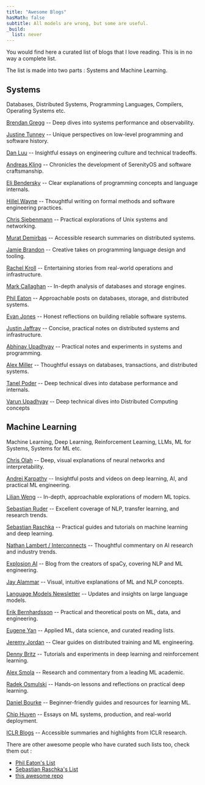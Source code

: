 ```yaml
---
title: "Awesome Blogs"
hasMath: false
subtitle: All models are wrong, but some are useful.
_build:
  list: never
---
```


You would find here a curated list of blogs that I love reading. This is in no way a complete list. 

The list is made into two parts : Systems and Machine Learning. 

## Systems  

Databases, Distributed Systems, Programming Languages, Compilers, Operating Systems etc. 

[Brendan Gregg](https://www.brendangregg.com/blog) -- Deep dives into systems performance and observability.

[Justine Tunney](https://justine.lol) -- Unique perspectives on low-level programming and software history.

[Dan Luu](https://danluu.com/) -- Insightful essays on engineering culture and technical tradeoffs.

[Andreas Kling](https://awesomekling.github.io/) -- Chronicles the development of SerenityOS and software craftsmanship.

[Eli Bendersky](https://eli.thegreenplace.net/) -- Clear explanations of programming concepts and language internals.

[Hillel Wayne](https://www.hillelwayne.com/) -- Thoughtful writing on formal methods and software engineering practices.

[Chris Siebenmann](https://utcc.utoronto.ca/~cks/space/blog/) -- Practical explorations of Unix systems and networking.

[Murat Demirbas](https://muratbuffalo.blogspot.com/) -- Accessible research summaries on distributed systems.

[Jamie Brandon](https://scattered-thoughts.net/) -- Creative takes on programming language design and tooling.

[Rachel Kroll](https://rachelbythebay.com/w/) -- Entertaining stories from real-world operations and infrastructure.

[Mark Callaghan](http://smalldatum.blogspot.com/) -- In-depth analysis of databases and storage engines.

[Phil Eaton](https://eatonphil.com/blog.html) -- Approachable posts on databases, storage, and distributed systems.

[Evan Jones](https://www.evanjones.ca/) -- Honest reflections on building reliable software systems. 

[Justin Jaffray](https://buttondown.com/jaffray/archive/) -- Concise, practical notes on distributed systems and infrastructure.

[Abhinav Upadhyay](https://blog.codingconfessions.com) -- Practical notes and experiments in systems and programming. 

[Alex Miller](https://transactional.blog) -- Thoughtful essays on databases, transactions, and distributed systems. 

[Tanel Poder](https://tanelpoder.com) -- Deep technical dives into database performance and internals. 

[Varun Upadhyay](https://distributed-computing-musings.com) -- Deep technical dives into Distributed Computing concepts

## Machine Learning 

Machine Learning, Deep Learning, Reinforcement Learning, LLMs, ML for Systems, Systems for ML etc. 

[Chris Olah](https://colah.github.io/) -- Deep, visual explanations of neural networks and interpretability.

[Andrej Karpathy](https://karpathy.ai/) -- Insightful posts and videos on deep learning, AI, and practical ML engineering.

[Lilian Weng](https://lilianweng.github.io/lil-log/) -- In-depth, approachable explorations of modern ML topics.

[Sebastian Ruder](https://ruder.io/) -- Excellent coverage of NLP, transfer learning, and research trends.

[Sebastian Raschka](https://sebastianraschka.com/blog/) -- Practical guides and tutorials on machine learning and deep learning.

[Nathan Lambert / Interconnects](https://www.interconnects.ai/) -- Thoughtful commentary on AI research and industry trends.

[Explosion AI](https://explosion.ai/) -- Blog from the creators of spaCy, covering NLP and ML engineering.

[Jay Alammar](https://jalammar.github.io/) -- Visual, intuitive explanations of ML and NLP concepts.

[Language Models Newsletter](https://newsletter.languagemodels.co/) -- Updates and insights on large language models.

[Erik Bernhardsson](https://erikbern.com/) -- Practical and theoretical posts on ML, data, and engineering.

[Eugene Yan](https://eugeneyan.com/writing/aireadingclub/) -- Applied ML, data science, and curated reading lists.

[Jeremy Jordan](https://www.jeremyjordan.me/distributed-training/) -- Clear guides on distributed training and ML engineering.

[Denny Britz](https://dennybritz.com/) -- Tutorials and experiments in deep learning and reinforcement learning.

[Alex Smola](https://alex.smola.org/blog.html) -- Research and commentary from a leading ML academic.

[Radek Osmulski](https://radekosmulski.com/) -- Hands-on lessons and reflections on practical deep learning.

[Daniel Bourke](https://www.mrdbourke.com/) -- Beginner-friendly guides and resources for learning ML.

[Chip Huyen](https://huyenchip.com/blog/) -- Essays on ML systems, production, and real-world deployment.

[ICLR Blogs](https://iclr-blogposts.github.io/2025/blog/index.html) -- Accessible summaries and highlights from ICLR research.

There are other awesome people who have curated such lists too, check them out : 
- [Phil Eaton's List](https://eatonphil.com/blogs.html) 
- [Sebastian Raschka's List](https://magazine.sebastianraschka.com/recommendations)
- [this awesome repo](https://github.com/kilimchoi/engineering-blogs) 